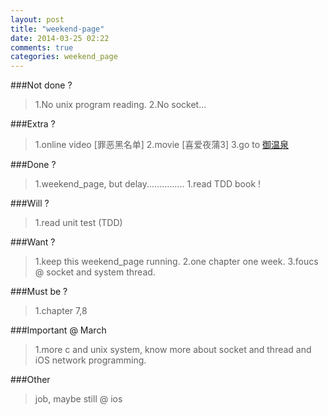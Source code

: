 ```yaml
---
layout: post
title: "weekend-page"
date: 2014-03-25 02:22
comments: true
categories: weekend_page
---
```

###Not done ?

>1.No unix program reading.
>2.No socket...

###Extra ?
	
>1.online video [罪恶黑名单]
>2.movie [喜爱夜蒲3]
>3.go to [御温泉](http://www.00800.com.cn/)
       
###Done ?

>1.weekend_page, but delay...............
>1.read TDD book !
	
###Will ?

>1.read unit test (TDD)

###Want ?

>1.keep this weekend_page running.
>2.one chapter one week. 
>3.foucs @ socket and system thread.

###Must be ?

>1.chapter 7,8

###Important @ March
	
>1.more c and unix system, know more about socket and thread and iOS network programming.
	
###Other 

>job, maybe still @ ios